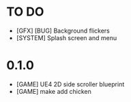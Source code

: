 # TO DO

* [GFX] [BUG] Background flickers
* [SYSTEM] Splash screen and menu

# 0.1.0

* [GAME] UE4 2D side scroller blueprint
* [GAME] make add chicken

